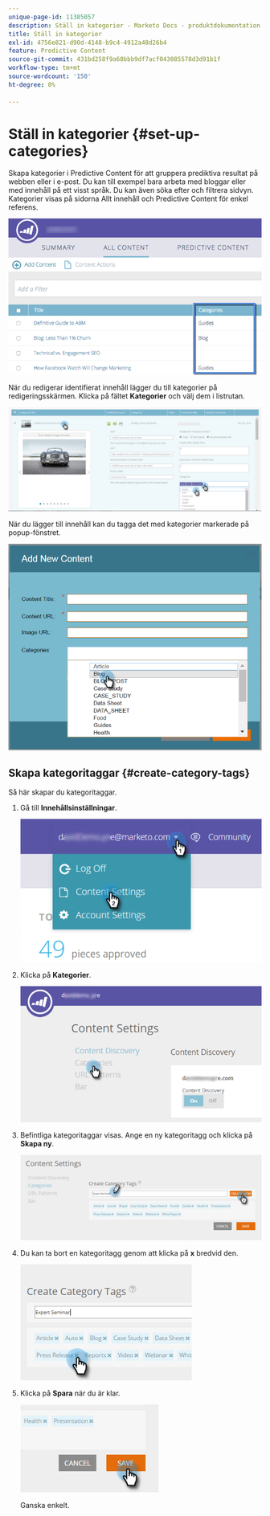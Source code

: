 ```yaml
---
unique-page-id: 11385057
description: Ställ in kategorier - Marketo Docs - produktdokumentation
title: Ställ in kategorier
exl-id: 4756e821-d90d-4148-b9c4-4912a48d26b4
feature: Predictive Content
source-git-commit: 431bd258f9a68bbb9df7acf043085578d3d91b1f
workflow-type: tm+mt
source-wordcount: '150'
ht-degree: 0%

---
```


# Ställ in kategorier {#set-up-categories}

Skapa kategorier i Predictive Content för att gruppera prediktiva resultat på webben eller i e-post. Du kan till exempel bara arbeta med bloggar eller med innehåll på ett visst språk. Du kan även söka efter och filtrera sidvyn.  Kategorier visas på sidorna Allt innehåll och Predictive Content för enkel referens.

![](assets/image2017-10-3-9-3a3-3a44.png)

När du redigerar identifierat innehåll lägger du till kategorier på redigeringsskärmen. Klicka på fältet **Kategorier** och välj dem i listrutan.

![](assets/two.png)

När du lägger till innehåll kan du tagga det med kategorier markerade på popup-fönstret.

![](assets/add-new-content-dropdown-hand.png)

## Skapa kategoritaggar {#create-category-tags}

Så här skapar du kategoritaggar.

1. Gå till **Innehållsinställningar**.

   ![](assets/settings-dropdown-hand-1.png)

1. Klicka på **Kategorier**.

   ![](assets/content-discovery-categories-hand.png)

1. Befintliga kategoritaggar visas. Ange en ny kategoritagg och klicka på **Skapa ny**.

   ![](assets/content-settings-create-cat-tags-hand.png)

1. Du kan ta bort en kategoritagg genom att klicka på **x** bredvid den.

   ![](assets/remove-category-tag-updated.png)

1. Klicka på **Spara** när du är klar.

   ![](assets/save-new.png)

   Ganska enkelt.
